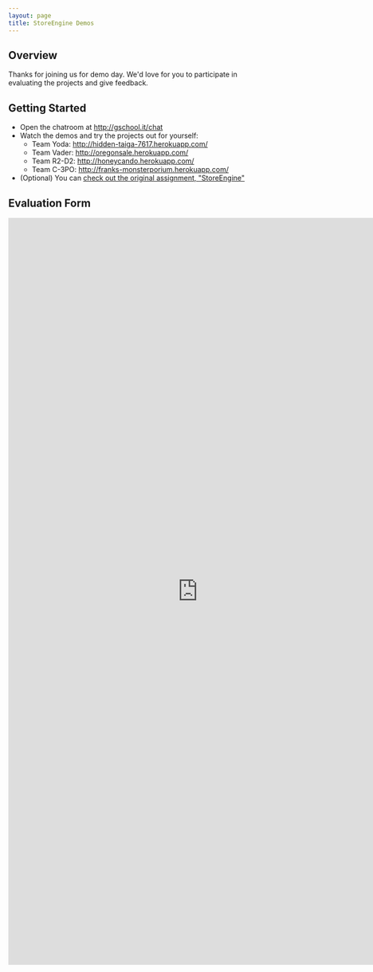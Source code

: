 ```yaml
---
layout: page
title: StoreEngine Demos
---
```


## Overview

Thanks for joining us for demo day. We'd love for you to participate in evaluating the projects and give feedback.

## Getting Started

* Open the chatroom at http://gschool.it/chat
* Watch the demos and try the projects out for yourself:
  * Team Yoda: http://hidden-taiga-7617.herokuapp.com/
  * Team Vader: http://oregonsale.herokuapp.com/
  * Team R2-D2: http://honeycando.herokuapp.com/
  * Team C-3PO: http://franks-monsterporium.herokuapp.com/
* (Optional) You can [check out the original assignment, "StoreEngine"](http://tutorials.jumpstartlab.com/projects/store_engine.html)

## Evaluation Form

<iframe src="https://docs.google.com/forms/d/14ioTN8WSPW8G8cIBHrTx_EX28H4prdeYs0mqFY4ixIQ/viewform?embedded=true" width="760" height="1500" frameborder="0" marginheight="0" marginwidth="0">Loading...</iframe>
